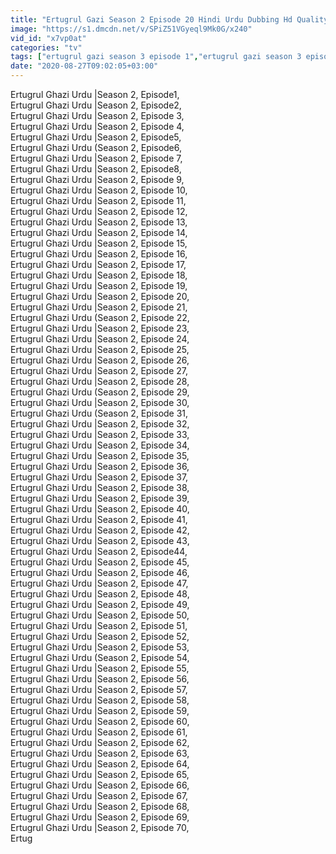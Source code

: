 ```yaml
---
title: "Ertugrul Gazi Season 2 Episode 20 Hindi Urdu Dubbing Hd Quality"
image: "https://s1.dmcdn.net/v/SPiZ51VGyeql9Mk0G/x240"
vid_id: "x7vp0at"
categories: "tv"
tags: ["ertugrul gazi season 3 episode 1","ertugrul gazi season 3 episode 1 in hindi","ertugrul gazi season 3 episode 1 in urdu"]
date: "2020-08-27T09:02:05+03:00"
---
```

Ertugrul Ghazi Urdu |Season 2, Episode1,  <br>Ertugrul Ghazi Urdu |Season 2, Episode2,  <br>Ertugrul Ghazi Urdu |Season 2, Episode 3,  <br>Ertugrul Ghazi Urdu |Season 2, Episode 4,  <br>Ertugrul Ghazi Urdu |Season 2, Episode5,  <br>Ertugrul Ghazi Urdu (Season 2, Episode6,  <br>Ertugrul Ghazi Urdu |Season 2, Episode 7,  <br>Ertugrul Ghazi Urdu |Season 2, Episode8,  <br>Ertugrul Ghazi Urdu |Season 2, Episode 9,  <br>Ertugrul Ghazi Urdu |Season 2, Episode 10,  <br>Ertugrul Ghazi Urdu |Season 2, Episode 11,  <br>Ertugrul Ghazi Urdu |Season 2, Episode 12,  <br>Ertugrul Ghazi Urdu |Season 2, Episode 13,  <br>Ertugrul Ghazi Urdu |Season 2, Episode 14,  <br>Ertugrul Ghazi Urdu |Season 2, Episode 15,  <br>Ertugrul Ghazi Urdu |Season 2, Episode 16,  <br>Ertugrul Ghazi Urdu |Season 2, Episode 17,  <br>Ertugrul Ghazi Urdu |Season 2, Episode 18,  <br>Ertugrul Ghazi Urdu |Season 2, Episode 19,  <br>Ertugrul Ghazi Urdu |Season 2, Episode 20,  <br>Ertugrul Ghazi Urdu |Season 2, Episode 21,  <br>Ertugrul Ghazi Urdu (Season 2, Episode 22,  <br>Ertugrul Ghazi Urdu |Season 2, Episode 23,  <br>Ertugrul Ghazi Urdu |Season 2, Episode 24,  <br>Ertugrul Ghazi Urdu |Season 2, Episode 25,  <br>Ertugrul Ghazi Urdu |Season 2, Episode 26,  <br>Ertugrul Ghazi Urdu |Season 2, Episode 27,  <br>Ertugrul Ghazi Urdu |Season 2, Episode 28,  <br>Ertugrul Ghazi Urdu (Season 2, Episode 29,  <br>Ertugrul Ghazi Urdu |Season 2, Episode 30,  <br>Ertugrul Ghazi Urdu (Season 2, Episode 31,  <br>Ertugrul Ghazi Urdu |Season 2, Episode 32,  <br>Ertugrul Ghazi Urdu |Season 2, Episode 33,  <br>Ertugrul Ghazi Urdu |Season 2, Episode 34,  <br>Ertugrul Ghazi Urdu |Season 2, Episode 35,  <br>Ertugrul Ghazi Urdu |Season 2, Episode 36,  <br>Ertugrul Ghazi Urdu |Season 2, Episode 37,  <br>Ertugrul Ghazi Urdu |Season 2, Episode 38,  <br>Ertugrul Ghazi Urdu |Season 2, Episode 39,  <br>Ertugrul Ghazi Urdu |Season 2, Episode 40,  <br>Ertugrul Ghazi Urdu |Season 2, Episode 41,  <br>Ertugrul Ghazi Urdu |Season 2, Episode 42,  <br>Ertugrul Ghazi Urdu |Season 2, Episode 43,  <br>Ertugrul Ghazi Urdu |Season 2, Episode44,  <br>Ertugrul Ghazi Urdu |Season 2, Episode 45,  <br>Ertugrul Ghazi Urdu |Season 2, Episode 46,  <br>Ertugrul Ghazi Urdu |Season 2, Episode 47,  <br>Ertugrul Ghazi Urdu |Season 2, Episode 48,  <br>Ertugrul Ghazi Urdu |Season 2, Episode 49,  <br>Ertugrul Ghazi Urdu |Season 2, Episode 50,  <br>Ertugrul Ghazi Urdu |Season 2, Episode 51,  <br>Ertugrul Ghazi Urdu |Season 2, Episode 52,  <br>Ertugrul Ghazi Urdu |Season 2, Episode 53,  <br>Ertugrul Ghazi Urdu (Season 2, Episode 54,  <br>Ertugrul Ghazi Urdu |Season 2, Episode 55,  <br>Ertugrul Ghazi Urdu |Season 2, Episode 56,  <br>Ertugrul Ghazi Urdu |Season 2, Episode 57,  <br>Ertugrul Ghazi Urdu |Season 2, Episode 58,  <br>Ertugrul Ghazi Urdu |Season 2, Episode 59,  <br>Ertugrul Ghazi Urdu |Season 2, Episode 60,  <br>Ertugrul Ghazi Urdu |Season 2, Episode 61,  <br>Ertugrul Ghazi Urdu |Season 2, Episode 62,  <br>Ertugrul Ghazi Urdu |Season 2, Episode 63,  <br>Ertugrul Ghazi Urdu |Season 2, Episode 64,  <br>Ertugrul Ghazi Urdu |Season 2, Episode 65,  <br>Ertugrul Ghazi Urdu |Season 2, Episode 66,  <br>Ertugrul Ghazi Urdu |Season 2, Episode 67,  <br>Ertugrul Ghazi Urdu |Season 2, Episode 68,  <br>Ertugrul Ghazi Urdu |Season 2, Episode 69,  <br>Ertugrul Ghazi Urdu |Season 2, Episode 70,  <br>Ertug
